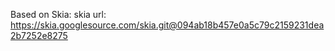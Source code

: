 Based on Skia:
  skia url: https://skia.googlesource.com/skia.git@094ab18b457e0a5c79c2159231dea2b7252e8275